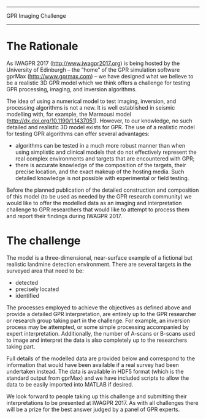***********************
GPR Imaging Challenge
***********************

The Rationale
=============

As IWAGPR 2017 (http://www.iwagpr2017.org) is being hosted by the University of Edinburgh – the “home” of the GPR simulation software gprMax (http://www.gprmax.com) – we have designed what we believe to be a realistic 3D GPR model which we think offers a challenge for testing GPR processing, imaging, and inversion algorithms.

The idea of using a numerical model to test imaging, inversion, and processing algorithms is not a new. It is well established in seismic modelling with, for example, the Marmousi model (http://dx.doi.org/10.1190/1.1437051). However, to our knowledge, no such detailed and realistic 3D model exists for GPR. The use of a realistic model for testing GPR algorithms can offer several advantages:
* algorithms can be tested in a much more robust manner than when using simplistic and clinical models that do not effectively represent the real complex environments and targets that are encountered with GPR;
* there is accurate knowledge of the composition of the targets, their precise location, and the exact makeup of the hosting media. Such detailed knowledge is not possible with experimental or field testing.

Before the planned publication of the detailed construction and composition of this model (to be used as needed by the GPR research community) we would like to offer the modelled data as an imaging and interpretation challenge to GPR researchers that would like to attempt to process them and report their findings during IWAGPR 2017.

The challenge
=============

The model is a three-dimensional, near-surface example of a fictional but realistic landmine detection environment. There are several targets in the surveyed area that need to be: 
* detected
* precisely located
* identified

The processes employed to achieve the objectives as defined above and provide a detailed GPR interpretation, are entirely up to the GPR researcher or research group taking part in the challenge. For example, an inversion process may be attempted, or some simple processing accompanied by expert interpretation. Additionally, the number of A-scans or B-scans used to image and interpret the data is also completely up to the researchers taking part.

Full details of the modelled data are provided below and correspond to the information that would have been available if a real survey had been undertaken instead. The data is available in HDF5 format (which is the standard output from gprMax) and we have included scripts to allow the data to be easily imported into MATLAB if desired.

We look forward to people taking up this challenge and submitting their interpretations to be presented at IWAGPR 2017. As with all challenges there will be a prize for the best answer judged by a panel of GPR experts.
